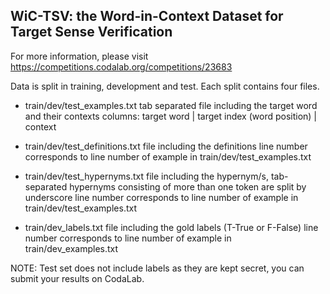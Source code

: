 ## WiC-TSV: the Word-in-Context Dataset for Target Sense Verification

For more information, please visit https://competitions.codalab.org/competitions/23683

Data is split in training, development and test. Each split contains four files.

* train/dev/test_examples.txt tab separated file including the target word and their contexts columns: target word |
  target index (word position) | context

* train/dev/test_definitions.txt file including the definitions line number corresponds to line number of example in
  train/dev/test_examples.txt

* train/dev/test_hypernyms.txt file including the hypernym/s, tab-separated hypernyms consisting of more than one token
  are split by underscore line number corresponds to line number of example in train/dev/test_examples.txt

* train/dev_labels.txt file including the gold labels (T-True or F-False)
  line number corresponds to line number of example in train/dev_examples.txt

NOTE: Test set does not include labels as they are kept secret, you can submit your results on CodaLab.
